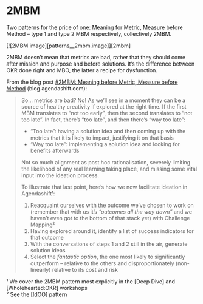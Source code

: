 # 2MBM

Two patterns for the price of one: Meaning for Metric, Measure before Method – type 1 and type 2 MBM respectively, collectively 2MBM.

[![2MBM image][patterns__2mbm.image]][2mbm]

2MBM doesn’t mean that metrics are bad, rather that they should come after mission and purpose and before solutions. It’s the difference between OKR done right and MBO, the latter a recipe for dysfunction.

From the blog post [#2MBM: Meaning before Metric, Measure before Method](https://blog.agendashift.com/2020/07/02/2mbm-meaning-before-metric-measure-before-method/) (blog.agendashift.com):

> So…  metrics are bad? No! As we’ll see in a moment they can be a source of healthy creativity if explored at the right time. If the first MBM translates to “not too early”, then the second translates to “not too late”. In fact, there’s “too late”, and then there’s “way too late”:
>
> * “Too late”: having a solution idea and then coming up with the metrics that it is likely to impact, justifying it on that basis
> * “Way too late”: implementing a solution idea and looking for benefits afterwards
>
> Not so much alignment as post hoc rationalisation, severely limiting the likelihood of any real learning taking place, and missing some vital input into the ideation process.
> 
> To illustrate that last point, here’s how we now facilitate ideation in Agendashift¹:
> 
> 1. Reacquaint ourselves with the outcome we’ve chosen to work on (remember that with us it’s *“outcomes all the way down”* and we haven’t even got to the bottom of that stack yet) with Challenge Mapping²
> 2. Having explored around it, identify a list of success indicators for that outcome
> 3. With the conversations of steps 1 and 2 still in the air, generate solution ideas
> 4. Select the *fantastic option*, the one most likely to significantly outperform – relative to the others and disproportionately (non-linearly) relative to its cost and risk

¹ We cover the 2MBM pattern most explicitly in the [Deep Dive] and [Wholehearted:OKR] workshops  
² See the [IdOO] pattern
